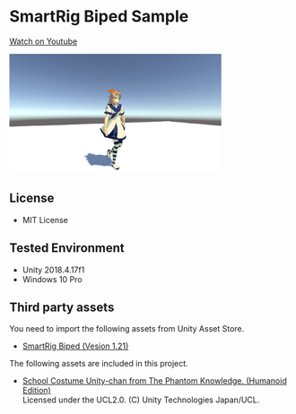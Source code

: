 # SmartRig Biped Sample

[Watch on Youtube](https://youtu.be/LlzCTsNxVdc)

<img src="./SmartRigBiped_Sample.png" width="75%">

## License
- MIT License

## Tested Environment
- Unity 2018.4.17f1
- Windows 10 Pro

## Third party assets
You need to import the following assets from Unity Asset Store.

- [SmartRig Biped (Vesion 1.21)](https://assetstore.unity.com/packages/tools/animation/smartrig-biped-134814)

The following assets are included in this project.

- [School Costume Unity-chan from The Phantom Knowledge. (Humanoid Edition)](http://unity-chan.com/download/download.php?id=TPK-Hmnd-Kohaku_B&v=1.1)  
Licensed under the UCL2.0. (C) Unity Technologies Japan/UCL.  
